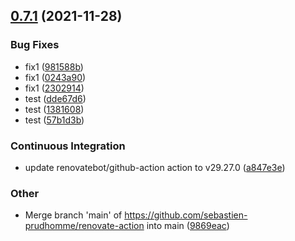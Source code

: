 ## [0.7.1](https://github.com/sebastien-prudhomme/renovate-action/compare/v0.7.0...v0.7.1) (2021-11-28)

### Bug Fixes

- fix1 ([981588b](https://github.com/sebastien-prudhomme/renovate-action/commit/981588b4b3b8ed63a353ae6dd1205b139f6401b4))
- fix1 ([0243a90](https://github.com/sebastien-prudhomme/renovate-action/commit/0243a90312a7787b66379fc69b4347228d8e374a))
- fix1 ([2302914](https://github.com/sebastien-prudhomme/renovate-action/commit/2302914f57c3159d44221dd8de9d0f1a7facf108))
- test ([dde67d6](https://github.com/sebastien-prudhomme/renovate-action/commit/dde67d6d55b702723cf294a4587f710cf3201ff5))
- test ([1381608](https://github.com/sebastien-prudhomme/renovate-action/commit/13816087acb5b5b108dce7922436bd6c9351bbca))
- test ([57b1d3b](https://github.com/sebastien-prudhomme/renovate-action/commit/57b1d3b31b8671777113550337a4bcad6228fa8d))

### Continuous Integration

- update renovatebot/github-action action to v29.27.0 ([a847e3e](https://github.com/sebastien-prudhomme/renovate-action/commit/a847e3ef36c7d062ae8bb56b073a0384db7e7166))

### Other

- Merge branch 'main' of https://github.com/sebastien-prudhomme/renovate-action into main ([9869eac](https://github.com/sebastien-prudhomme/renovate-action/commit/9869eac8d930def31055421b680facf2733d4567))
